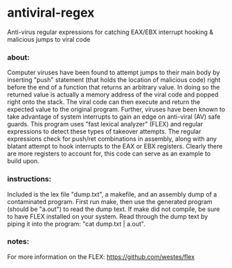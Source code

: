 # antiviral-regex
Anti-virus regular expressions for catching EAX/EBX interrupt hooking & malicious jumps to viral code

### about:
Computer viruses have been found to attempt jumps to their main body by inserting "push" statement (that holds the location of malicious code) right before the end of a function that returns an arbitrary value. In doing so the returned value is actually a memory address of the viral code and popped right onto the stack. The viral code can then execute and return the expected value to the original program. Further, viruses have been known to take advantage of system interrupts to gain an edge on anti-viral (AV) safe guards. This program uses "fast lexical analyzer" (FLEX) and regular expressions to detect these types of takeover attempts. The regular expressions check for push/ret combinations in assembly, along with any blatant attempt to hook interrupts to the EAX or EBX registers. Clearly there are more registers to account for, this code can serve as an example to build upon.

### instructions:
Included is the lex file "dump.txt", a makefile, and an assembly dump of a contaminated program. First run make, then use the generated program (should be "a.out") to read the dump text. If make did not compile, be sure to have FLEX installed on your system. Read through the dump text by piping it into the program: "cat dump.txt | a.out".

### notes:
For more information on the FLEX:
https://github.com/westes/flex

